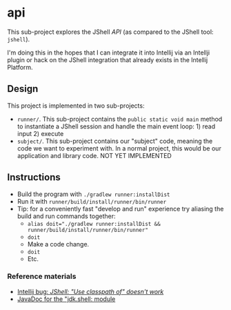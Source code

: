 # api

This sub-project explores the JShell *API* (as compared to the JShell tool: `jshell`).

I'm doing this in the hopes that I can integrate it into Intellij via an Intellji plugin or hack on the JShell integration
that already exists in the Intellij Platform.

## Design

This project is implemented in two sub-projects:

* `runner/`. This sub-project contains the `public static void main` method to instantiate a JShell session and handle
  the main event loop: 1) read input 2) execute
* `subject/`. This sub-project contains our "subject" code, meaning the code we want to experiment with. In a normal
  project, this would be our application and library code. NOT YET IMPLEMENTED  

## Instructions

* Build the program with `./gradlew runner:installDist`
* Run it with `runner/build/install/runner/bin/runner`
* Tip: for a conveniently fast "develop and run" experience try aliasing the build and run commands together:
  * `alias doit="./gradlew runner:installDist && runner/build/install/runner/bin/runner"`
  * `doit`
  * Make a code change.
  * `doit`
  * Etc.

### Reference materials

* [Intellij bug: *JShell: "Use classpath of" doesn't work*](https://youtrack.jetbrains.com/issue/IDEA-176418)
* [JavaDoc for the "jdk.shell: module](https://docs.oracle.com/en/java/javase/15/docs/api/jdk.jshell/jdk/jshell/package-summary.html)
